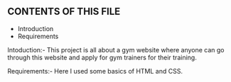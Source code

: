 CONTENTS OF THIS FILE
---------------------

 * Introduction
 * Requirements

Intoduction:-
This project is all about a gym website where anyone can go through this website and apply for gym trainers for their training.

Requirements:-
Here I used some basics of HTML and CSS.
